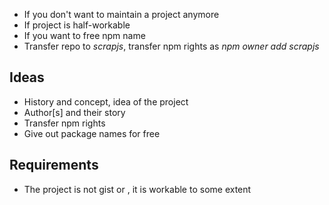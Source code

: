 * If you don't want to maintain a project anymore
* If project is half-workable
* If you want to free npm name
* Transfer repo to _scrapjs_, transfer npm rights as _npm owner add <package> scrapjs_

## Ideas

* History and concept, idea of the project
* Author[s] and their story
* Transfer npm rights
* Give out package names for free

## Requirements

* The project is not gist or , it is workable to some extent
